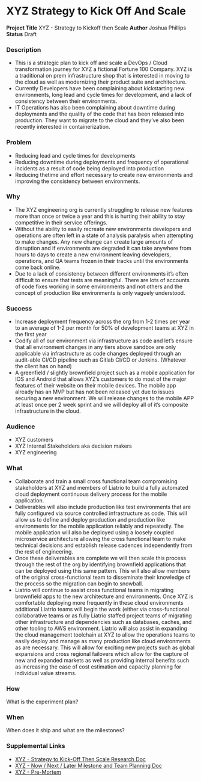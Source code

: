 # XYZ Strategy to Kick Off And Scale

**Project Title**	XYZ - Strategy to Kickoff then Scale 
**Author**	Joshua Phillips
**Status** Draft

### Description
- This is a strategic plan to kick off and scale a DevOps / Cloud transformation journey for XYZ a fictional Fortune 100 Company. XYZ is a traditional on prem infrastructure shop that is interested in moving to the cloud as well as modernizing their product suite and architecture. 
- Currently Developers have been complaining about kickstarting new environments, long lead and cycle times for development, and a lack of consistency between their environments. 
- IT Operations has also been complaining about downtime during deployments and the quality of the code that has been released into production. 
They want to migrate to the cloud and they’ve also been recently interested in containerization.

### Problem
- Reducing lead and cycle times for developments 
- Reducing downtime during deployments and frequency of operational incidents as a result of code being deployed into production
- Reducing thetime and effort necessary to create new environments and improving the consistency between environments. 

### Why
- The XYZ engineering org is currently struggling to release new features more than once or twice a year and this is hurting their ability to stay competitive in their service offerings.  
- Without the ability to easily recreate new environments developers and operations are often left in a state of analysis paralysis when attempting to make changes. Any new change can create large amounts of disruption and if environments are degraded it can take anywhere from hours to days to create a new environment leaving developers, operations, and QA teams frozen in their tracks until the environments come back online. 
- Due to a lack of consistency between different environments it’s often difficult to ensure that tests are meaningful. There are lots of accounts of code fixes working in some environments and not others and the concept of production like environments is only vaguely understood. 

### Success
- Increase deployment frequency across the org from 1-2 times per year to an average of 1-2 per month for 50% of development teams at XYZ in the first year
- Codify all of our environment via infrastructure as code and let’s ensure that all environment changes in any tiers above sandbox are only applicable via infrastructure as code changes deployed through an audit-able CI/CD pipeline such as Gitlab CI/CD or Jenkins. (Whatever the client has on hand)
- A greenfield / slightly brownfield project such as a mobile application for IOS and Android that allows XYZ’s customers to do most of the major features of their website on their mobile devices. The mobile app already has an MVP but has not been released yet due to issues securing a new environment. We will release changes to the mobile APP at least once per 2 week sprint and we will deploy all of it’s composite infrastructure in the cloud. 

### Audience
- XYZ customers
- XYZ Internal Stakeholders aka decision makers
- XYZ engineering 

### What
- Collaborate and train a small cross functional team compromising stakeholders at XYZ and members of Liatrio to build a fully automated cloud deployment continuous delivery process for the mobile application. 
- Deliverables will also include production like test environments that are fully configured via source controlled infrastructure as code. This will allow us to define and deploy production and production like environments for the mobile application reliably and repeatedly.
The mobile application will also be deployed using a loosely coupled microservice architecture allowing the cross functional team to make technical decisions and establish release cadences independently from the rest of engineering.
- Once these deliverables are complete we will then scale this process through the rest of the org by identifying brownfield applications that can be deployed using this same pattern. This will also allow members of the original cross-functional team to disseminate their knowledge of the process so the migration can begin to snowball.
- Liatrio will continue to assist cross functional teams in migrating brownfield apps to the new architecture and environments. Once XYZ is comfortable deploying more frequently in these cloud environments additional Liatrio teams will begin the work  (either via cross-functional collaborative teams or as fully Liatrio staffed project teams of migrating other infrastructure and dependencies such as databases, caches, and other tooling to AWS environment. Liatrio will also assist in expanding the cloud management toolchain at XYZ to allow the operations teams to easily deploy and manage as many production like cloud environments as are necessary. This will allow for exciting new projects such as global expansions and cross regional failovers which allow for the capture of new and expanded markets as well as providing internal benefits such as increasing the ease of cost estimation and capacity planning for individual value streams. 

### How
What is the experiment plan? 

 


### When
When does it ship and what are the milestones?


### Supplemental Links
- [XYZ - Strategy to Kick-Off Then Scale Research Doc ](https://whimsical.com/xyz-strategy-to-kickoff-then-scale-653R4DcaJwCqNJVthHAaJf)
- [XYZ - Now / Next / Later Milestone and Team Planning Doc](https://whimsical.com/xyz-now-next-later-5xydyAG2TpNYPD4ySWiWjp)
- [XYZ - Pre-Mortem](https://whimsical.com/xyz-detailed-implementation-plan-KhybSdzyUh1fKdUcB3pxz8)
 
  


